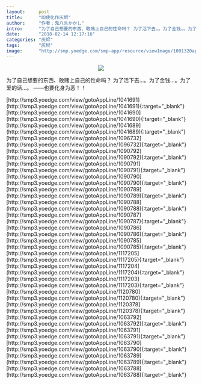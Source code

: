 ```yaml
---
layout:     post
title:      "即使化作灰烬"
author:     "作者：鬼八头かかし"
intro:      "为了自己想要的东西、敢赌上自己的性命吗？ 为了活下去…。为了金钱…。为了爱的话…。 ——也要化身为恶！！"
date:       "2018-02-14 12:17:16"
categories: "灰烬"
tags:       "灰烬"
image:      "http://smp.yoedge.com/smp-app/resource/viewImage/1001320appline.png"
---
```

<div style="text-align: center">
<p><img src="http://smp.yoedge.com/smp-app/resource/viewImage/1001320appline.png"/></p>
</div>
<p class="post-meta">
<span>为了自己想要的东西、敢赌上自己的性命吗？ 为了活下去…。为了金钱…。为了爱的话…。 ——也要化身为恶！！</span>
</p>
[http://smp3.yoedge.com/view/gotoAppLine/1041691](http://smp3.yoedge.com/view/gotoAppLine/1041691){:target="_blank"}
[http://smp3.yoedge.com/view/gotoAppLine/1041690](http://smp3.yoedge.com/view/gotoAppLine/1041690){:target="_blank"}
[http://smp3.yoedge.com/view/gotoAppLine/1041689](http://smp3.yoedge.com/view/gotoAppLine/1041689){:target="_blank"}
[http://smp3.yoedge.com/view/gotoAppLine/1096732](http://smp3.yoedge.com/view/gotoAppLine/1096732){:target="_blank"}
[http://smp3.yoedge.com/view/gotoAppLine/1090792](http://smp3.yoedge.com/view/gotoAppLine/1090792){:target="_blank"}
[http://smp3.yoedge.com/view/gotoAppLine/1090791](http://smp3.yoedge.com/view/gotoAppLine/1090791){:target="_blank"}
[http://smp3.yoedge.com/view/gotoAppLine/1090790](http://smp3.yoedge.com/view/gotoAppLine/1090790){:target="_blank"}
[http://smp3.yoedge.com/view/gotoAppLine/1090789](http://smp3.yoedge.com/view/gotoAppLine/1090789){:target="_blank"}
[http://smp3.yoedge.com/view/gotoAppLine/1090788](http://smp3.yoedge.com/view/gotoAppLine/1090788){:target="_blank"}
[http://smp3.yoedge.com/view/gotoAppLine/1090787](http://smp3.yoedge.com/view/gotoAppLine/1090787){:target="_blank"}
[http://smp3.yoedge.com/view/gotoAppLine/1090786](http://smp3.yoedge.com/view/gotoAppLine/1090786){:target="_blank"}
[http://smp3.yoedge.com/view/gotoAppLine/1090785](http://smp3.yoedge.com/view/gotoAppLine/1090785){:target="_blank"}
[http://smp3.yoedge.com/view/gotoAppLine/1117205](http://smp3.yoedge.com/view/gotoAppLine/1117205){:target="_blank"}
[http://smp3.yoedge.com/view/gotoAppLine/1117204](http://smp3.yoedge.com/view/gotoAppLine/1117204){:target="_blank"}
[http://smp3.yoedge.com/view/gotoAppLine/1117203](http://smp3.yoedge.com/view/gotoAppLine/1117203){:target="_blank"}
[http://smp3.yoedge.com/view/gotoAppLine/1120780](http://smp3.yoedge.com/view/gotoAppLine/1120780){:target="_blank"}
[http://smp3.yoedge.com/view/gotoAppLine/1120378](http://smp3.yoedge.com/view/gotoAppLine/1120378){:target="_blank"}
[http://smp3.yoedge.com/view/gotoAppLine/1063792](http://smp3.yoedge.com/view/gotoAppLine/1063792){:target="_blank"}
[http://smp3.yoedge.com/view/gotoAppLine/1063791](http://smp3.yoedge.com/view/gotoAppLine/1063791){:target="_blank"}
[http://smp3.yoedge.com/view/gotoAppLine/1063790](http://smp3.yoedge.com/view/gotoAppLine/1063790){:target="_blank"}
[http://smp3.yoedge.com/view/gotoAppLine/1063789](http://smp3.yoedge.com/view/gotoAppLine/1063789){:target="_blank"}
[http://smp3.yoedge.com/view/gotoAppLine/1063788](http://smp3.yoedge.com/view/gotoAppLine/1063788){:target="_blank"}


